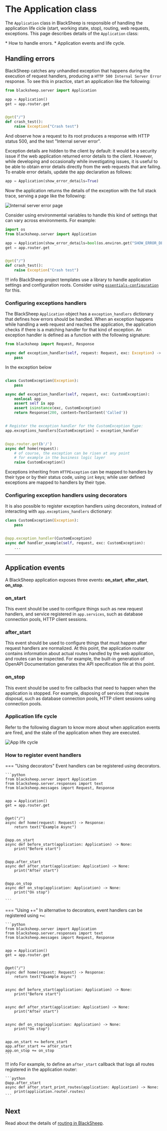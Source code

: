 # The Application class
The `Application` class in BlackSheep is responsible of handling the
application life cicle (start, working state, stop), routing, web requests,
exceptions. This page describes details of the `Application` class:

<div class="check-list"></div>
* How to handle errors.
* Application events and life cycle.

## Handling errors

BlackSheep catches any unhandled exception that happens during the execution of
request handlers, producing a `HTTP 500 Internal Server Error` response. To see
this in practice, start an application like the following:

```python
from blacksheep.server import Application

app = Application()
get = app.router.get


@get("/")
def crash_test():
    raise Exception("Crash test")
```

And observe how a request to its root produces a response with HTTP status 500,
and the text "Internal server error".

Exception details are hidden to the client by default: it would be a security
issue if the web application returned error details to the client. However,
while developing and occasionally while investigating issues, it is useful to
be able to obtain error details directly from the web requests that are
failing. To enable error details, update the app declaration as follows:

```python
app = Application(show_error_details=True)
```

Now the application returns the details of the exception with the full stack
trace, serving a page like the following:

![Internal server error page](../img/internal-server-error-page.png)

Consider using environmental variables to handle this kind of settings that
can vary across environments. For example:

```python
import os
from blacksheep.server import Application

app = Application(show_error_details=bool(os.environ.get("SHOW_ERROR_DETAILS", None)))
get = app.router.get


@get("/")
def crash_test():
    raise Exception("Crash test")

```

!!! info
    BlackSheep project templates use a library to handle application
    settings and configuration roots. Consider using
    [`essentials-configuration`](https://github.com/Neoteroi/essentials-configuration)
    for this.

### Configuring exceptions handlers

The BlackSheep `Application` object has a `exception_handlers` dictionary that
defines how errors should be handled. When an exception happens while handling
a web request and reaches the application, the application checks if there is a
matching handler for that kind of exception. An exception handler is defined as
a function with the following signature:

```python
from blacksheep import Request, Response

async def exception_handler(self, request: Request, exc: Exception) -> Response:
    pass
```

In the exception below
```python

class CustomException(Exception):
    pass

async def exception_handler(self, request, exc: CustomException):
    nonlocal app
    assert self is app
    assert isinstance(exc, CustomException)
    return Response(200, content=TextContent('Called'))


# Register the exception handler for the CustomException type:
app.exceptions_handlers[CustomException] = exception_handler


@app.router.get(b'/')
async def home(request):
    # of course, the exception can be risen at any point
    # for example in the business logic layer
    raise CustomException()

```

Exceptions inheriting from `HTTPException` can be mapped to handlers by their type or by
their status code, using `int` keys; while user defined exceptions are mapped to handlers
by their type.

### Configuring exception handlers using decorators

It is also possible to register exception handlers using decorators, instead
of interacting with `app.exceptions_handlers` dictionary:

```python
class CustomException(Exception):
    pass


@app.exception_handler(CustomException)
async def handler_example(self, request, exc: CustomException):
    ...

```

---

## Application events

A BlackSheep application exposes three events: **on_start**, **after_start**,
**on_stop**.

### on_start
This event should be used to configure things such as new request handlers,
and service registered in `app.services`, such as database connection pools,
HTTP client sessions.

### after_start
This event should be used to configure things that must happen after request
handlers are normalized. At this point, the application router contains information
about actual routes handled by the web application, and routes can be inspected.
For example, the built-in generation of OpenAPI Documentation generates the
API specification file at this point.

### on_stop
This event should be used to fire callbacks that need to happen when the application
is stopped. For example, disposing of services that require disposal, such as
database connection pools, HTTP client sessions using connection pools.

### Application life cycle

Refer to the following diagram to know more about when application events
are fired, and the state of the application when they are executed.

![App life cycle](./img/app-life-cycle.svg)

### How to register event handlers

=== "Using decorators"
    Event handlers can be registered using decorators.

    ```python
    from blacksheep.server import Application
    from blacksheep.server.responses import text
    from blacksheep.messages import Request, Response


    app = Application()
    get = app.router.get


    @get("/")
    async def home(request: Request) -> Response:
        return text("Example Async")


    @app.on_start
    async def before_start(application: Application) -> None:
        print("Before start")


    @app.after_start
    async def after_start(application: Application) -> None:
        print("After start")


    @app.on_stop
    async def on_stop(application: Application) -> None:
        print("On stop")

    ```

=== "Using +="
    In alternative to decorators, event handlers can be registered using ` += `:

    ```python
    from blacksheep.server import Application
    from blacksheep.server.responses import text
    from blacksheep.messages import Request, Response


    app = Application()
    get = app.router.get


    @get("/")
    async def home(request: Request) -> Response:
        return text("Example Async")


    async def before_start(application: Application) -> None:
        print("Before start")


    async def after_start(application: Application) -> None:
        print("After start")


    async def on_stop(application: Application) -> None:
        print("On stop")


    app.on_start += before_start
    app.after_start += after_start
    app.on_stop += on_stop
    ```

!!! info
    For example, to define an `after_start` callback that logs all routes registered
    in the application router:

    ```python
    @app.after_start
    async def after_start_print_routes(application: Application) -> None:
        print(application.router.routes)
    ```

## Next
Read about the details of [routing in BlackSheep](../routing).
